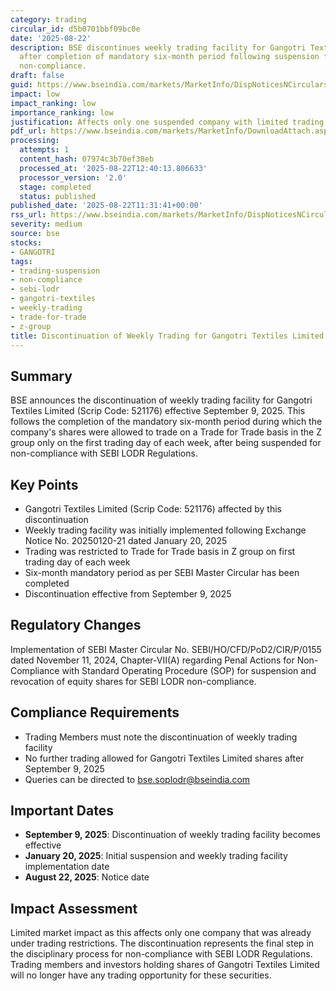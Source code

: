 ```yaml
---
category: trading
circular_id: d5b0701bbf09bc0e
date: '2025-08-22'
description: BSE discontinues weekly trading facility for Gangotri Textiles Limited
  after completion of mandatory six-month period following suspension for SEBI LODR
  non-compliance.
draft: false
guid: https://www.bseindia.com/markets/MarketInfo/DispNoticesNCirculars.aspx?Noticeid={973BBB47-D01F-4AAE-AA96-FA2036848B95}&noticeno=20250822-21&dt=08/22/2025&icount=21&totcount=29&flag=0
impact: low
impact_ranking: low
importance_ranking: low
justification: Affects only one suspended company with limited trading activity
pdf_url: https://www.bseindia.com/markets/MarketInfo/DownloadAttach.aspx?id=20250822-21&attachedId=
processing:
  attempts: 1
  content_hash: 07974c3b70ef38eb
  processed_at: '2025-08-22T12:40:13.806633'
  processor_version: '2.0'
  stage: completed
  status: published
published_date: '2025-08-22T11:31:41+00:00'
rss_url: https://www.bseindia.com/markets/MarketInfo/DispNoticesNCirculars.aspx?Noticeid={973BBB47-D01F-4AAE-AA96-FA2036848B95}&noticeno=20250822-21&dt=08/22/2025&icount=21&totcount=29&flag=0
severity: medium
source: bse
stocks:
- GANGOTRI
tags:
- trading-suspension
- non-compliance
- sebi-lodr
- gangotri-textiles
- weekly-trading
- trade-for-trade
- z-group
title: Discontinuation of Weekly Trading for Gangotri Textiles Limited Due to Non-Compliance
---
```


## Summary

BSE announces the discontinuation of weekly trading facility for Gangotri Textiles Limited (Scrip Code: 521176) effective September 9, 2025. This follows the completion of the mandatory six-month period during which the company's shares were allowed to trade on a Trade for Trade basis in the Z group only on the first trading day of each week, after being suspended for non-compliance with SEBI LODR Regulations.

## Key Points

- Gangotri Textiles Limited (Scrip Code: 521176) affected by this discontinuation
- Weekly trading facility was initially implemented following Exchange Notice No. 20250120-21 dated January 20, 2025
- Trading was restricted to Trade for Trade basis in Z group on first trading day of each week
- Six-month mandatory period as per SEBI Master Circular has been completed
- Discontinuation effective from September 9, 2025

## Regulatory Changes

Implementation of SEBI Master Circular No. SEBI/HO/CFD/PoD2/CIR/P/0155 dated November 11, 2024, Chapter-VII(A) regarding Penal Actions for Non-Compliance with Standard Operating Procedure (SOP) for suspension and revocation of equity shares for SEBI LODR non-compliance.

## Compliance Requirements

- Trading Members must note the discontinuation of weekly trading facility
- No further trading allowed for Gangotri Textiles Limited shares after September 9, 2025
- Queries can be directed to bse.soplodr@bseindia.com

## Important Dates

- **September 9, 2025**: Discontinuation of weekly trading facility becomes effective
- **January 20, 2025**: Initial suspension and weekly trading facility implementation date
- **August 22, 2025**: Notice date

## Impact Assessment

Limited market impact as this affects only one company that was already under trading restrictions. The discontinuation represents the final step in the disciplinary process for non-compliance with SEBI LODR Regulations. Trading members and investors holding shares of Gangotri Textiles Limited will no longer have any trading opportunity for these securities.